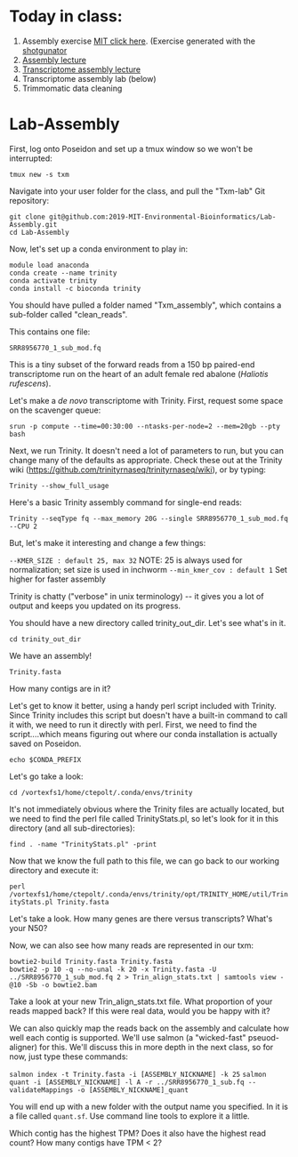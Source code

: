 # Today in class:

1. Assembly exercise [MIT click here](https://docs.google.com/drawings/d/1e0vZkHr9MCihNQN9SQ8KAZIZmt3tF-a6vsR2Ts-5TMA/edit?usp=sharing). (Exercise generated with the [shotgunator](http://lyorn.idyll.org/~t/assembly-exercise/)
2. [Assembly lecture](https://docs.google.com/presentation/d/19fLb5RsHCdPkPE5QT7y7EJNzvQ2R4d8fH94HHrAu04c/edit#slide=id.p)
3. [Transcriptome assembly lecture](https://docs.google.com/presentation/d/11oK2w1xru0Ih-6tta43E70rnnN49GNv-FydPjlywROk/edit)
4. Transcriptome assembly lab (below)
5. Trimmomatic data cleaning

# Lab-Assembly

First, log onto Poseidon and set up a tmux window so we won't be interrupted:

`tmux new -s txm`

Navigate into your user folder for the class, and pull the "Txm-lab" Git repository:

```
git clone git@github.com:2019-MIT-Environmental-Bioinformatics/Lab-Assembly.git
cd Lab-Assembly
```

Now, let's set up a conda environment to play in:

```
module load anaconda
conda create --name trinity
conda activate trinity
conda install -c bioconda trinity
```

You should have pulled a folder named "Txm_assembly", which contains a sub-folder called "clean_reads".

This contains one file:

`SRR8956770_1_sub_mod.fq`

This is a tiny subset of the forward reads from a 150 bp paired-end transcriptome run on the heart of an adult female red abalone (*Haliotis rufescens*).

Let's make a *de novo* transcriptome with Trinity. First, request some space on the scavenger queue:

`srun -p compute --time=00:30:00 --ntasks-per-node=2 --mem=20gb --pty bash`

Next, we run Trinity. It doesn't need a lot of parameters to run, but you can change many of the defaults as appropriate. Check these out at the Trinity wiki (https://github.com/trinityrnaseq/trinityrnaseq/wiki), or by typing:

`Trinity --show_full_usage`

Here's a basic Trinity assembly command for single-end reads:

`Trinity --seqType fq --max_memory 20G --single SRR8956770_1_sub_mod.fq --CPU 2`

But, let's make it interesting and change a few things:

`--KMER_SIZE : default 25, max 32` NOTE: 25 is always used for normalization; set size is used in inchworm
`--min_kmer_cov : default 1` Set higher for faster assembly

Trinity is chatty ("verbose" in unix terminology) -- it gives you a lot of output and keeps you updated on its progress.

You should have a new directory called trinity_out_dir. Let's see what's in it.

`cd trinity_out_dir`

We have an assembly!

`Trinity.fasta`

How many contigs are in it?

Let's get to know it better, using a handy perl script included with Trinity. Since Trinity includes this script but doesn't have a built-in command to call it with, we need to run it directly with perl. First, we need to find the script....which means figuring out where our conda installation is actually saved on Poseidon.

`echo $CONDA_PREFIX`

Let's go take a look:

`cd /vortexfs1/home/ctepolt/.conda/envs/trinity`

It's not immediately obvious where the Trinity files are actually located, but we need to find the perl file called TrinityStats.pl, so let's look for it in this directory (and all sub-directories):

`find . -name "TrinityStats.pl" -print`

Now that we know the full path to this file, we can go back to our working directory and execute it:

`perl /vortexfs1/home/ctepolt/.conda/envs/trinity/opt/TRINITY_HOME/util/TrinityStats.pl Trinity.fasta`

Let's take a look. How many genes are there versus transcripts? What's your N50?

Now, we can also see how many reads are represented in our txm:

```
bowtie2-build Trinity.fasta Trinity.fasta
bowtie2 -p 10 -q --no-unal -k 20 -x Trinity.fasta -U ../SRR8956770_1_sub_mod.fq 2 > Trin_align_stats.txt | samtools view -@10 -Sb -o bowtie2.bam
```

Take a look at your new Trin_align_stats.txt file. What proportion of your reads mapped back? If this were real data, would you be happy with it?

We can also quickly map the reads back on the assembly and calculate how well each contig is supported. We'll use salmon (a "wicked-fast" pseuod-aligner) for this. We'll discuss this in more depth in the next class, so for now, just type these commands:

`salmon index -t Trinity.fasta -i [ASSEMBLY_NICKNAME] -k 25`
`salmon quant -i [ASSEMBLY_NICKNAME] -l A -r ../SRR8956770_1_sub.fq --validateMappings -o [ASSEMBLY_NICKNAME]_quant`

You will end up with a new folder with the output name you specified. In it is a file called `quant.sf`. Use command line tools to explore it a little.

Which contig has the highest TPM? Does it also have the highest read count?
How many contigs have TPM < 2?
